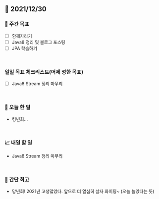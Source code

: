 ## 📅 2021/12/30


### 👏 주간 목표

- [ ] 함께자라기
- [ ] Java8 정리 및 블로그 포스팅
- [ ] JPA 학습하기

<br/>

### 일일 목표 체크리스트(어제 정한 목표)

- [ ] Java8 Stream 정리 마무리

<br/>

### 💯 오늘 한 일

- 킹년회...

<br/>

### 📈 내일 할 일

- Java8 Stream 정리 마무리

<br/>

### 🤔 간단 회고

- 망년회! 2021년 고생많았다. 앞으로 더 열심히 살자 화이팅~ (오늘 놀았다는 뜻)






